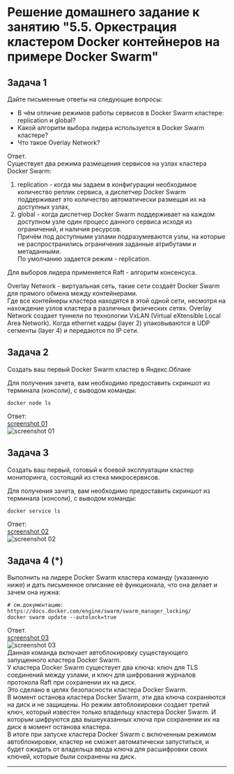 # Решение домашнего задание к занятию "5.5. Оркестрация кластером Docker контейнеров на примере Docker Swarm"

## Задача 1

Дайте письменные ответы на следующие вопросы:

- В чём отличие режимов работы сервисов в Docker Swarm кластере: replication и global?
- Какой алгоритм выбора лидера используется в Docker Swarm кластере?
- Что такое Overlay Network?

Ответ.  
Существует два режима размещения сервисов на узлах кластера Docker Swarm:  
1) replication - когда мы задаем в конфигурации необходимое количество реплик сервиса, а диспетчер Docker Swarm поддерживает это количество автоматически размещая их на доступных узлах,  
2) global - когда диспетчер Docker Swarm поддерживает на каждом доступном узле один процесс данного сервиса исходя из ограничений, и наличия ресурсов.    
Причём под доступными узлами подразумеваются узлы, на которые не распространились ограничения заданные атрибутами и метаданными.  
По умолчанию задается режим - replication.  

Для выборов лидера применяется Raft - алгоритм консенсуса. 

Overlay Network - виртуальная сеть, такие сети создаёт Docker Swarm для прямого обмена между контейнерами.  
Где все контейнеры кластера находятся в этой одной сети, несмотря на нахождение узлов кластера в различных физических сетях.
Overlay Network создает туннели по технологии VxLAN (Virtual eXtensible Local Area Network). Когда ethernet кадры (layer 2) упаковываются в UDP сегменты (layer 4) и передаются по IP сети.  

## Задача 2

Создать ваш первый Docker Swarm кластер в Яндекс.Облаке

Для получения зачета, вам необходимо предоставить скриншот из терминала (консоли), с выводом команды:
```
docker node ls
```
Ответ:  
[screenshot 01](https://i.imgur.com/9L4RzVK.png)  
![screenshot 01](https://i.imgur.com/9L4RzVK.png)  

## Задача 3

Создать ваш первый, готовый к боевой эксплуатации кластер мониторинга, состоящий из стека микросервисов.

Для получения зачета, вам необходимо предоставить скриншот из терминала (консоли), с выводом команды:
```
docker service ls
```
Ответ:  
[screenshot 02](https://i.imgur.com/GxLXa9p.png)  
![screenshot 02](https://i.imgur.com/GxLXa9p.png)  

## Задача 4 (*)

Выполнить на лидере Docker Swarm кластера команду (указанную ниже) и дать письменное описание её функционала, что она делает и зачем она нужна:
```
# см.документацию: https://docs.docker.com/engine/swarm/swarm_manager_locking/
docker swarm update --autolock=true
```

Ответ.  
[screenshot 03](https://i.imgur.com/K6iHY3s.png)  
![screenshot 03](https://i.imgur.com/K6iHY3s.png)  
Данная команда включает автоблокировку существующего запущенного кластера Docker Swarm.  
У кластера Docker Swarm существует два ключа: ключ для TLS соединений между узлами, и ключ для шифрования журналов протокола Raft при сохранении их на диск.  
Это сделано в целях безопасности кластера Docker Swarm.  
В момент останова кластера Docker Swarm, эти два ключа сохраняются на диск и не защищены.
Но режим автоблокировки создает третий ключ, который известен только владельцу кластера Docker Swarm. И которым шифруются два вышеуказанных ключа при сохранении их на диск в момент останова кластера.  
В итоге при запуске кластера Docker Swarm с включенным режимом автоблокировки, кластер не сможет автоматически запуститься, и будет ожидать от владельца ввода ключа для расшифровки своих ключей, которые были сохранены на диск.  

---
